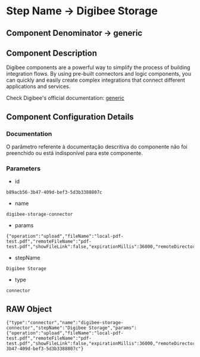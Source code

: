 # Step Name -> Digibee Storage
## Component Denominator -> generic

## Component Description

Digibee components are a powerful way to simplify the process of building integration flows. By using pre-built connectors and logic components, you can quickly and easily create complex integrations that connect different applications and services.

Check Digibee's official documentation: [generic](https://docs.digibee.com/documentation "Digibee documentation")

## Component Configuration Details
### Documentation

O parâmetro referente à documentação descritiva do componente não foi preenchido ou está indisponível para este componente.

### Parameters

* id
```
b89acb56-3b47-409d-bef3-5d3b3388807c
```

* name
```
digibee-storage-connector
```

* params
```
{"operation":"upload","fileName":"local-pdf-test.pdf","remoteFileName":"pdf-test.pdf","showFileLink":false,"expirationMillis":36000,"remoteDirectory":"folder"}
```

* stepName
```
Digibee Storage
```

* type
```
connector
```


## RAW Object

```
{"type":"connector","name":"digibee-storage-connector","stepName":"Digibee Storage","params":{"operation":"upload","fileName":"local-pdf-test.pdf","remoteFileName":"pdf-test.pdf","showFileLink":false,"expirationMillis":36000,"remoteDirectory":"folder"},"id":"b89acb56-3b47-409d-bef3-5d3b3388807c"}
```